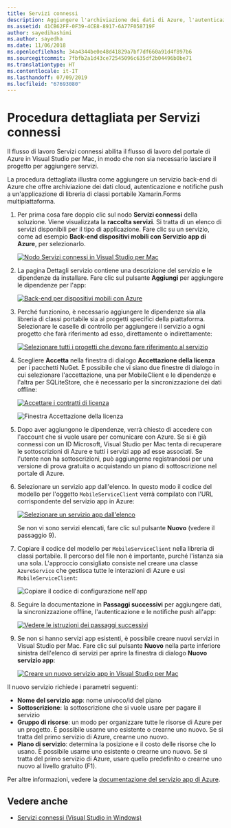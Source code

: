 ```yaml
---
title: Servizi connessi
description: Aggiungere l'archiviazione dei dati di Azure, l'autenticazione e le notifiche push alle app per dispositivi mobili da Visual Studio per Mac
ms.assetid: 41CB62FF-0F39-4CE8-8917-6A77F058719F
author: sayedihashimi
ms.author: sayedha
ms.date: 11/06/2018
ms.openlocfilehash: 34a4344be0e48d41829a7bf7df660a91d4f897b6
ms.sourcegitcommit: 7fbfb2a1d43ce72545096c635df2b04496b0be71
ms.translationtype: HT
ms.contentlocale: it-IT
ms.lasthandoff: 07/09/2019
ms.locfileid: "67693080"
---
```

# <a name="connected-services-walkthrough"></a>Procedura dettagliata per Servizi connessi

Il flusso di lavoro Servizi connessi abilita il flusso di lavoro del portale di Azure in Visual Studio per Mac, in modo che non sia necessario lasciare il progetto per aggiungere servizi.

La procedura dettagliata illustra come aggiungere un servizio back-end di Azure che offre archiviazione dei dati cloud, autenticazione e notifiche push a un'applicazione di libreria di classi portabile Xamarin.Forms multipiattaforma.

1. Per prima cosa fare doppio clic sul nodo **Servizi connessi** della soluzione. Viene visualizzata la **raccolta servizi**.
  Si tratta di un elenco di servizi disponibili per il tipo di applicazione. Fare clic su un servizio, come ad esempio **Back-end dispositivi mobili con Servizio app di Azure**, per selezionarlo.

    [![Nodo Servizi connessi in Visual Studio per Mac](media/connected-services-image001-sml.png "Nodo Servizi connessi in Visual Studio per Mac")](media/connected-services-image001.png#lightbox)

2. La pagina Dettagli servizio contiene una descrizione del servizio e le dipendenze da installare.
  Fare clic sul pulsante **Aggiungi** per aggiungere le dipendenze per l'app:

    [![Back-end per dispositivi mobili con Azure](media/connected-services-image002-sml.png "Back-end per dispositivi mobili con Azure")](media/connected-services-image002.png#lightbox)

3. Perché funzionino, è necessario aggiungere le dipendenze sia alla libreria di classi portabile sia ai progetti specifici della piattaforma.
  Selezionare le caselle di controllo per aggiungere il servizio a ogni progetto che farà riferimento ad esso, direttamente o indirettamente:

    [![Selezionare tutti i progetti che devono fare riferimento al servizio](media/connected-services-image003-sml.png "Selezionare tutti i progetti che devono fare riferimento al servizio")](media/connected-services-image003.png#lightbox)

4. Scegliere **Accetta** nella finestra di dialogo **Accettazione della licenza** per i pacchetti NuGet.
  È possibile che vi siano due finestre di dialogo in cui selezionare l'accettazione, una per MobileClient e le dipendenze e l'altra per SQLiteStore, che è necessario per la sincronizzazione dei dati offline:

    [![Accettare i contratti di licenza](media/connected-services-image004-sml.png "Accettare i contratti di licenza")](media/connected-services-image004.png#lightbox)

    ![Finestra Accettazione della licenza](media/connected-services-image005.png "Finestra Accettazione della licenza")

5. Dopo aver aggiungono le dipendenze, verrà chiesto di accedere con l'account che si vuole usare per comunicare con Azure.
  Se si è già connessi con un ID Microsoft, Visual Studio per Mac tenta di recuperare le sottoscrizioni di Azure e tutti i servizi app ad esse associati. Se l'utente non ha sottoscrizioni, può aggiungerne registrandosi per una versione di prova gratuita o acquistando un piano di sottoscrizione nel portale di Azure.

6. Selezionare un servizio app dall'elenco. In questo modo il codice del modello per l'oggetto `MobileServiceClient` verrà compilato con l'URL corrispondente del servizio app in Azure:

    [![Selezionare un servizio app dall'elenco](media/connected-services-image006-sml.png "Selezionare un servizio app dall'elenco")](media/connected-services-image006.png#lightbox)

    Se non vi sono servizi elencati, fare clic sul pulsante **Nuovo** (vedere il passaggio 9).

7. Copiare il codice del modello per `MobileServiceClient` nella libreria di classi portabile. Il percorso del file non è importante, purché l'istanza sia una sola.
  L'approccio consigliato consiste nel creare una classe `AzureService` che gestisca tutte le interazioni di Azure e usi `MobileServiceClient`:

    ![Copiare il codice di configurazione nell'app](media/connected-services-image007.png "Copiare il codice di configurazione nell'app")

8. Seguire la documentazione in **Passaggi successivi** per aggiungere dati, la sincronizzazione offline, l'autenticazione e le notifiche push all'app:

    [![Vedere le istruzioni dei passaggi successivi](media/connected-services-image008-sml.png "Vedere le istruzioni dei passaggi successivi")](media/connected-services-image008.png#lightbox)

9. Se non si hanno servizi app esistenti, è possibile creare nuovi servizi in Visual Studio per Mac.
  Fare clic sul pulsante **Nuovo** nella parte inferiore sinistra dell'elenco di servizi per aprire la finestra di dialogo **Nuovo servizio app**:

    [![Creare un nuovo servizio app in Visual Studio per Mac](media/connected-services-image009-sml.png "Creare un nuovo servizio app in Visual Studio per Mac")](media/connected-services-image009.png#lightbox)

Il nuovo servizio richiede i parametri seguenti:

- **Nome del servizio app**: nome univoco/id del piano
- **Sottoscrizione**: la sottoscrizione che si vuole usare per pagare il servizio
- **Gruppo di risorse**: un modo per organizzare tutte le risorse di Azure per un progetto. È possibile usarne uno esistente o crearne uno nuovo. Se si tratta del primo servizio di Azure, crearne uno nuovo.
- **Piano di servizio**: determina la posizione e il costo delle risorse che lo usano. È possibile usarne uno esistente o crearne uno nuovo. Se si tratta del primo servizio di Azure, usare quello predefinito o crearne uno nuovo al livello gratuito (F1).

Per altre informazioni, vedere la [documentazione del servizio app di Azure](/azure/app-service-mobile/).

## <a name="see-also"></a>Vedere anche

- [Servizi connessi (Visual Studio in Windows)](/visualstudio/azure/vs-azure-tools-connected-services-storage)